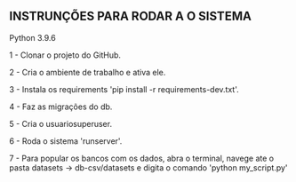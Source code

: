 <h2>INSTRUNÇÕES PARA RODAR A O SISTEMA</h2>

Python 3.9.6


1 - Clonar o projeto do GitHub.

2 - Cria o ambiente de trabalho e ativa ele.

3 - Instala os requirements 'pip install -r requirements-dev.txt'.

4 - Faz as migrações do db.

5 - Cria o usuariosuperuser.

6 - Roda o sistema 'runserver'.

7 - Para popular os bancos com os dados, abra o terminal, navege ate o pasta  datasets -> db-csv/datasets e digita o comando 'python my_script.py'